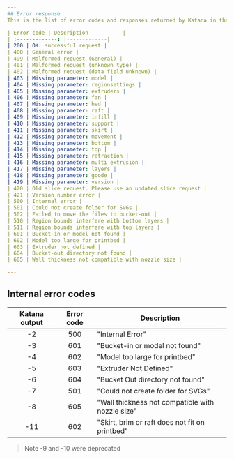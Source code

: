 ```yaml
---
## Error response
This is the list of error codes and responses returned by Katana in the Slice Logs.

| Error code | Description           |
| :-------------: |-------------|
| 200 | OK: successful request |
| 400 | General error |  
| 499 | Malformed request (General) |  
| 401 | Malformed request (unknown type) |   
| 402 | Malformed request (data field unknown) |  
| 403 | Missing parameter: model |  
| 404 | Missing parameter: regionsettings |  
| 405 | Missing parameter: extruders |  
| 406 | Missing parameter: fan |  
| 407 | Missing parameter: bed |  
| 408 | Missing parameter: raft |  
| 409 | Missing parameter: infill |  
| 410 | Missing parameter: support |  
| 411 | Missing parameter: skirt |  
| 412 | Missing parameter: movement |  
| 413 | Missing parameter: bottom |  
| 414 | Missing parameter: top |  
| 415 | Missing parameter: retraction |  
| 416 | Missing parameter: multi extrusion |  
| 417 | Missing parameter: layers |  
| 418 | Missing parameter: gcode |  
| 419 | Missing parameter: version |  
| 420 | Old slice request. Please use an updated slice request |  
| 421 | Version number error |  
| 500 | Internal error |  
| 501 | Could not create folder for SVGs |  
| 502 | Failed to move the files to bucket-out |  
| 510 | Region bounds interfere with bottom layers |  
| 511 | Region bounds interfere with top layers |  
| 601 | Bucket-in or model not found |  
| 602 | Model too large for printbed |  
| 603 | Extruder not defined |  
| 604 | Bucket-out directory not found |  
| 605 | Wall thickness not compatible with nozzle size |

---
```

## Internal error codes
| Katana output | Error code | Description |
| :-----------: | :--------: | ------------|
| -2 | 500 | "Internal Error" |
| -3 | 601 | "Bucket-in or model not found" |
| -4 | 602 | "Model too large for printbed" |
| -5 | 603 | "Extruder Not Defined" |
| -6 | 604 | "Bucket Out directory not found" |
| -7 | 501 | "Could not create folder for SVGs" |
| -8 | 605 | "Wall thickness not compatible with nozzle size" |
| -11| 602 | "Skirt, brim or raft does not fit on printbed" |

> Note -9 and -10 were deprecated
